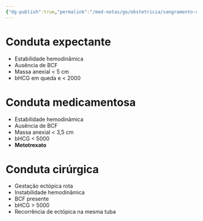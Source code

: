 ```yaml
---
{"dg-publish":true,"permalink":"/med-notas/go/obstetricia/sangramento-de-primeira-metade/gestacao-ectopica/","tags":["review"]}
---
```


# Conduta expectante
- Estabilidade hemodinâmica
- Ausência de BCF
- Massa anexial < 5 cm
- bHCG em queda e < 2000

# Conduta medicamentosa
- Estabilidade hemodinâmica
- Ausência de BCF
- Massa anexial < 3,5 cm
- bHCG < 5000 
- **Metotrexato**

# Conduta cirúrgica
- Gestação ectópica rota
- Instabilidade hemodinâmica
- BCF presente
- bHCG > 5000
- Recorrência de ectópica na mesma tuba